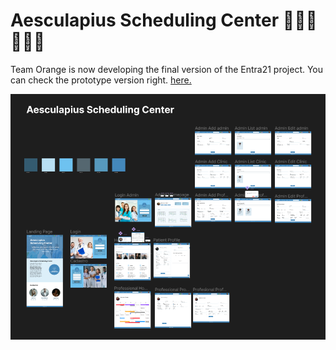 # Aesculapius Scheduling Center 👩🏻‍⚕️🧑🏻‍⚕️

Team Orange is now developing the final version of the Entra21 project. You can check the prototype version right. <a href="https://www.figma.com/file/XYLBbb4SdBsnhIMDGw0biP/Agenda-Hospitalar?node-id=0%3A1" target="_blank">here.</a>


<img src="./main/src/assets/readme/prototype.png">   
  


